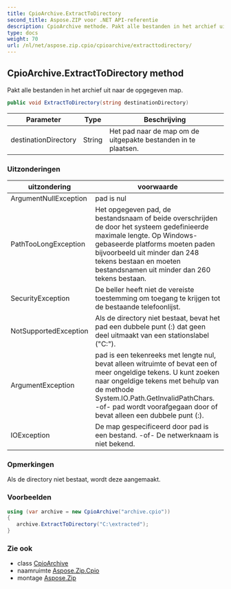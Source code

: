 ```yaml
---
title: CpioArchive.ExtractToDirectory
second_title: Aspose.ZIP voor .NET API-referentie
description: CpioArchive methode. Pakt alle bestanden in het archief uit naar de opgegeven map.
type: docs
weight: 70
url: /nl/net/aspose.zip.cpio/cpioarchive/extracttodirectory/
---
```

## CpioArchive.ExtractToDirectory method

Pakt alle bestanden in het archief uit naar de opgegeven map.

```csharp
public void ExtractToDirectory(string destinationDirectory)
```

| Parameter | Type | Beschrijving |
| --- | --- | --- |
| destinationDirectory | String | Het pad naar de map om de uitgepakte bestanden in te plaatsen. |

### Uitzonderingen

| uitzondering | voorwaarde |
| --- | --- |
| ArgumentNullException | pad is nul |
| PathTooLongException | Het opgegeven pad, de bestandsnaam of beide overschrijden de door het systeem gedefinieerde maximale lengte. Op Windows-gebaseerde platforms moeten paden bijvoorbeeld uit minder dan 248 tekens bestaan en moeten bestandsnamen uit minder dan 260 tekens bestaan. |
| SecurityException | De beller heeft niet de vereiste toestemming om toegang te krijgen tot de bestaande telefoonlijst. |
| NotSupportedException | Als de directory niet bestaat, bevat het pad een dubbele punt (:) dat geen deel uitmaakt van een stationslabel ("C:\"). |
| ArgumentException | pad is een tekenreeks met lengte nul, bevat alleen witruimte of bevat een of meer ongeldige tekens. U kunt zoeken naar ongeldige tekens met behulp van de methode System.IO.Path.GetInvalidPathChars. -of- pad wordt voorafgegaan door of bevat alleen een dubbele punt (:). |
| IOException | De map gespecificeerd door pad is een bestand. -of- De netwerknaam is niet bekend. |

### Opmerkingen

Als de directory niet bestaat, wordt deze aangemaakt.

### Voorbeelden

```csharp
using (var archive = new CpioArchive("archive.cpio")) 
{ 
   archive.ExtractToDirectory("C:\extracted");
}
```

### Zie ook

* class [CpioArchive](../)
* naamruimte [Aspose.Zip.Cpio](../../cpioarchive/)
* montage [Aspose.Zip](../../../)


